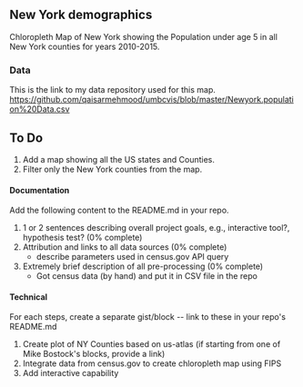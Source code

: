 ## New York demographics

Chloropleth Map of New York showing the Population under age  5 in all New York counties for years 2010-2015.

### Data

This is the link to my data repository used for this map.
https://github.com/qaisarmehmood/umbcvis/blob/master/Newyork.population%20Data.csv

## To Do

1. Add a map showing all the US states and Counties.
2. Filter only the New York counties from the map.

#### Documentation

Add the following content to the README.md in your repo.

1. 1 or 2 sentences describing overall project goals, e.g., interactive tool?, hypothesis test? (0% complete)
2. Attribution and links to all data sources (0% complete)
    * describe parameters used in census.gov API query
3. Extremely brief description of all pre-processing (0% complete)
    * Got census data (by hand) and put it in CSV file in the repo

#### Technical

For each steps, create a separate gist/block -- link to these in your repo's README.md

1. Create plot of NY Counties based on us-atlas (if starting from one of Mike Bostock's blocks, provide a link)
2. Integrate data from census.gov to create chloropleth map using FIPS
3. Add interactive capability


